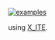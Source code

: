 [![examples](block-tests.jpg)](../../advancedViewer.html?model=./2003/blocks/blocks-tests.wrl  "click to browse in 3d")

using [X_ITE](http://create3000.de/x_ite).
<!--
Block Prototype

Use this proto for building regular grid based things like buildings, arenas, rooms etc.

Overview

By taking advantage of the symmetries of a regular grid, and making sensible assumptions, objects can be built and incrementally refined, more quickly. Also, much less data is require to encode many common shapes. (this general idea is behind the built-in Extrusion node etc.) 
By using this prototype you work in a more 'solid' way, allowing a more three dimensional way of thinking.
This is actually all achieved directly in VRML script, with the  coordinates of the geometry and its texture, being dynamically generated, script simply produces more VRML. This generated VRML can be intercepted and used directly, (removing the need to include this prototype) and so avoiding any size overhead and script running delay, and so then becomes somewhat of an object development system.
	
Example: Textured room with windows

This room is actually 3 block proto shapes, one includes only the surfaces at the 'edge' of the grid, one the surfaces not at the 'edge' and the other the windows, this allows these different parts to have different  textures/materials.  (Note~: the tops of the walls have a different texture to the outside sides of the walls, but these belong to the same shape, this is the prototype automatically spliting a single texture file.)

The three objects reuse the same grid, so if the grid is modified, to say move a window, then all three objects change together to retain the solidity of the geometry.


-->
